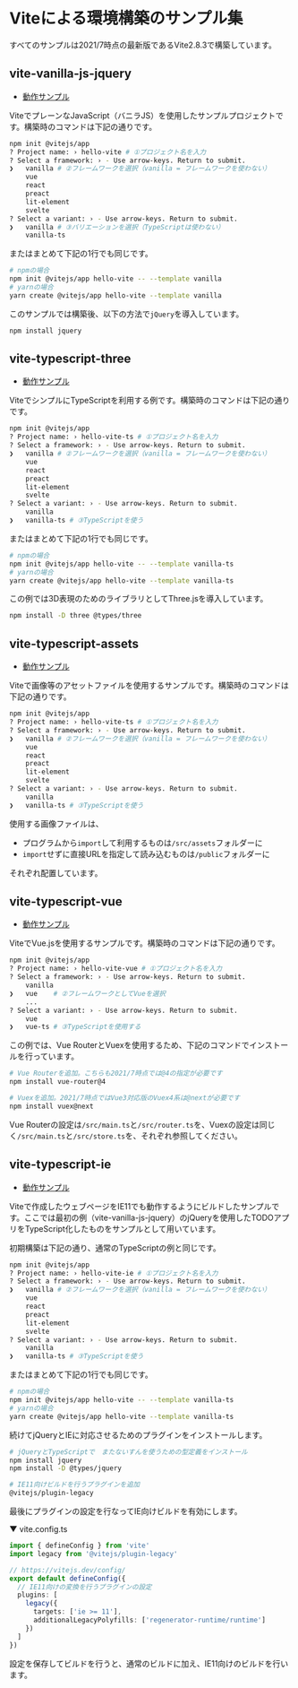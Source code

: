 # Viteによる環境構築のサンプル集

すべてのサンプルは2021/7時点の最新版であるVite2.8.3で構築しています。

## vite-vanilla-js-jquery

- [動作サンプル](https://ics-creative.github.io/210708_vite/vite-vanilla-js-jquery/)

ViteでプレーンなJavaScript（バニラJS）を使用したサンプルプロジェクトです。構築時のコマンドは下記の通りです。

```sh
npm init @vitejs/app
? Project name: › hello-vite # ①プロジェクト名を入力
? Select a framework: › - Use arrow-keys. Return to submit.
❯   vanilla # ②フレームワークを選択（vanilla = フレームワークを使わない）
    vue
    react
    preact
    lit-element
    svelte
? Select a variant: › - Use arrow-keys. Return to submit.
❯   vanilla # ③バリエーションを選択（TypeScriptは使わない）
    vanilla-ts
```

またはまとめて下記の1行でも同じです。

```sh
# npmの場合
npm init @vitejs/app hello-vite -- --template vanilla
# yarnの場合
yarn create @vitejs/app hello-vite --template vanilla
```

このサンプルでは構築後、以下の方法で`jQuery`を導入しています。

```sh
npm install jquery
```

## vite-typescript-three

- [動作サンプル](https://ics-creative.github.io/210708_vite/vite-typescript-three/)

ViteでシンプルにTypeScriptを利用する例です。構築時のコマンドは下記の通りです。

```sh
npm init @vitejs/app
? Project name: › hello-vite-ts # ①プロジェクト名を入力
? Select a framework: › - Use arrow-keys. Return to submit.
❯   vanilla # ②フレームワークを選択（vanilla = フレームワークを使わない）
    vue
    react
    preact
    lit-element
    svelte
? Select a variant: › - Use arrow-keys. Return to submit.
    vanilla 
❯   vanilla-ts # ③TypeScriptを使う
```

またはまとめて下記の1行でも同じです。

```sh
# npmの場合
npm init @vitejs/app hello-vite -- --template vanilla-ts
# yarnの場合
yarn create @vitejs/app hello-vite --template vanilla-ts
```

この例では3D表現のためのライブラリとしてThree.jsを導入しています。

```sh
npm install -D three @types/three
```

## vite-typescript-assets

- [動作サンプル](https://ics-creative.github.io/210708_vite/vite-typescript-assets/)

Viteで画像等のアセットファイルを使用するサンプルです。構築時のコマンドは下記の通りです。

```sh
npm init @vitejs/app
? Project name: › hello-vite-ts # ①プロジェクト名を入力
? Select a framework: › - Use arrow-keys. Return to submit.
❯   vanilla # ②フレームワークを選択（vanilla = フレームワークを使わない）
    vue
    react
    preact
    lit-element
    svelte
? Select a variant: › - Use arrow-keys. Return to submit.
    vanilla 
❯   vanilla-ts # ③TypeScriptを使う
```

使用する画像ファイルは、

- プログラムから`import`して利用するものは`/src/assets`フォルダーに
- `import`せずに直接URLを指定して読み込むものは`/public`フォルダーに

それぞれ配置しています。

## vite-typescript-vue

- [動作サンプル](https://ics-creative.github.io/210708_vite/vite-typescript-vue/)

ViteでVue.jsを使用するサンプルです。構築時のコマンドは下記の通りです。

```sh
npm init @vitejs/app
? Project name: › hello-vite-vue # ①プロジェクト名を入力
? Select a framework: › - Use arrow-keys. Return to submit.
    vanilla
❯   vue    # ②フレームワークとしてVueを選択
    ...
? Select a variant: › - Use arrow-keys. Return to submit.
    vue
❯   vue-ts # ③TypeScriptを使用する
```

この例では、Vue RouterとVuexを使用するため、下記のコマンドでインストールを行っています。

```sh
# Vue Routerを追加。こちらも2021/7時点では@4の指定が必要です
npm install vue-router@4

# Vuexを追加。2021/7時点ではVue3対応版のVuex4系は@nextが必要です
npm install vuex@next
```

Vue Routerの設定は`/src/main.ts`と`/src/router.ts`を、Vuexの設定は同じく`/src/main.ts`と`/src/store.ts`を、それぞれ参照してください。

## vite-typescript-ie

- [動作サンプル](https://ics-creative.github.io/210708_vite/vite-typescript-ie/)

Viteで作成したウェブページをIE11でも動作するようにビルドしたサンプルです。ここでは最初の例（vite-vanilla-js-jquery）のjQueryを使用したTODOアプリをTypeScript化したものをサンプルとして用いています。

初期構築は下記の通り、通常のTypeScriptの例と同じです。

```sh
npm init @vitejs/app
? Project name: › hello-vite-ie # ①プロジェクト名を入力
? Select a framework: › - Use arrow-keys. Return to submit.
❯   vanilla # ②フレームワークを選択（vanilla = フレームワークを使わない）
    vue
    react
    preact
    lit-element
    svelte
? Select a variant: › - Use arrow-keys. Return to submit.
    vanilla 
❯   vanilla-ts # ③TypeScriptを使う
```

またはまとめて下記の1行でも同じです。

```sh
# npmの場合
npm init @vitejs/app hello-vite -- --template vanilla-ts
# yarnの場合
yarn create @vitejs/app hello-vite --template vanilla-ts
```

続けてjQueryとIEに対応させるためのプラグインをインストールします。

```sh
# jQueryとTypeScriptで　またないすんを使うための型定義をインストール
npm install jquery
npm install -D @types/jquery

# IE11向けビルドを行うプラグインを追加
@vitejs/plugin-legacy
```

最後にプラグインの設定を行なってIE向けビルドを有効にします。

▼ vite.config.ts
```ts
import { defineConfig } from 'vite'
import legacy from '@vitejs/plugin-legacy'

// https://vitejs.dev/config/
export default defineConfig({
  // IE11向けの変換を行うプラグインの設定
  plugins: [
    legacy({
      targets: ['ie >= 11'],
      additionalLegacyPolyfills: ['regenerator-runtime/runtime']
    })
  ]
})
```

設定を保存してビルドを行うと、通常のビルドに加え、IE11向けのビルドを行います。
